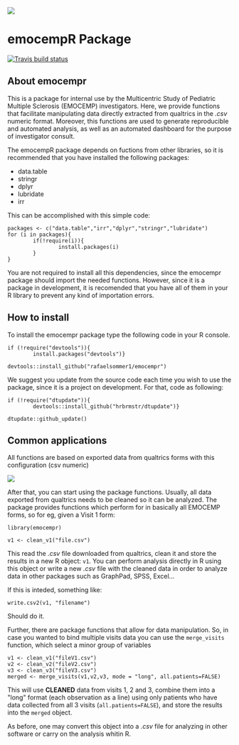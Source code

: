 ![](https://i.imgur.com/XuKDHvp.png)

# emocempR Package
<!-- badges: start -->
  [![Travis build status](https://travis-ci.com/rafaelsommer1/emocemp.analysis.svg?branch=master)](https://travis-ci.com/rafaelsommer1/emocempr)
  <!-- badges: end -->
## About emocempr
This is a package for internal use by the Multicentric Study of Pediatric Multiple Sclerosis (EMOCEMP) investigators.
Here, we provide functions that facilitate manipulating data directly extracted from qualtrics in the *.csv* numeric format.
Moreover, this functions are used to generate reproducible and automated analysis, as well as an automated dashboard for the purpose of investigator consult.

The emocempR package depends on fuctions from other libraries, so it is recommended that you have installed the following packages:
- data.table
- stringr
- dplyr
- lubridate
- irr

This can be accomplished with this simple code:
```
packages <- c("data.table","irr","dplyr","stringr","lubridate")
for (i in packages){
        if(!require(i)){
                install.packages(i)
        }
} 
```

You are not required to install all this dependencies, since the emocempr package should import the needed functions. However, since it is a package in development, it is recomended that you have all of them in your R library to prevent any kind of importation errors.


## How to install
To install the emocempr package type the following code in your R console.

```
if (!require("devtools")){
        install.packages("devtools")}
        
devtools::install_github("rafaelsommer1/emocempr")
```

We suggest you update from the source code each time you wish to use the package, since it is a project on development.
For that, code as following:

```
if (!require("dtupdate")){
        devtools::install_github("hrbrmstr/dtupdate")}

dtupdate::github_update()
```
## Common applications
All functions are based on exported data from  qualtrics forms with this configuration (csv numeric)

![](https://i.imgur.com/GQHBnN7.png)

After that, you can start using the package functions. Usually, all data exported from qualtrics needs to be cleaned so it can be analyzed. The package provides functions which perform for in basically all EMOCEMP forms, so for eg, given a Visit 1 form:

```
library(emocempr)

v1 <- clean_v1("file.csv")
```
This read the *.csv* file downloaded from qualtrics, clean it and store the results in a new R object: ```v1```. You can perform analysis directly in R using this object or write a new *.csv* file with the cleaned data in order to analyze data in other packages such as GraphPad, SPSS, Excel...

If this is inteded, something like:
```
write.csv2(v1, "filename")
```
Should do it.

Further, there are package functions that allow for data manipulation. So, in case you wanted to bind multiple visits data you can use the ```merge_visits``` function, which select a minor group of variables
```
v1 <- clean_v1("fileV1.csv")
v2 <- clean_v2("fileV2.csv")
v3 <- clean_v3("fileV3.csv")
merged <- merge_visits(v1,v2,v3, mode = "long", all.patients=FALSE)
```
This will use **CLEANED** data from visits 1, 2 and 3, combine them into a "long" format (each observation as a line) using only patients who have data collected from all 3 visits (```all.patients=FALSE```), and store the results into the ```merged``` object.

As before, one may convert this object into a *.csv* file for analyzing in other software or carry on the analysis whitin R.
